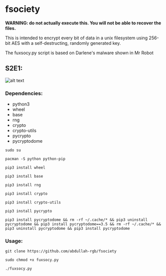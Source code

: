 # fsociety
__WARNING: do not actually execute this. You will not be able to recover the files.__

This is intended to encrypt every bit of data in a unix filesystem using 256-bit AES with 
a self-destructing, randomly generated key.

The fuxsocy.py script is based on Darlene's malware shown in Mr Robot

## S2E1:

![alt text](https://i.imgur.com/6RIogYa.jpg)

### Dependencies:

* python3
* wheel
* base
* rng
* crypto
* crypto-utils
* pycrypto
* pycryptodome
```shell
sudo su
```
```shell
pacman -S python python-pip
```
```shell
pip3 install wheel
```
```sheel
pip3 install base
```
```sheel
pip3 install rng
```
```sheel
pip3 install crypto
```
```sheel
pip3 install crypto-utils
```
```sheel
pip3 install pycrypto
```
```sheel
pip3 install pycryptodome && rm -rf ~/.cache/* && pip3 uninstall pycryptodome && pip3 install pycryptodome==3.5 && rm -rf ~/.cache/* && pip3 uninstall pycryptodome && pip3 install pycryptodome
```

### Usage:

```shell
git clone https://github.com/abdullah-rgb/fsociety
```
```shell
sudo chmod +x fuxsocy.py
```
```shell
./fuxsocy.py
```
